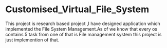 # Customised_Virtual_File_System
This project is research based project ,I have designed application which implemented the File System Management.As of we know that every os contains 5 task from one of that is File management system this project is just implemention of that.
